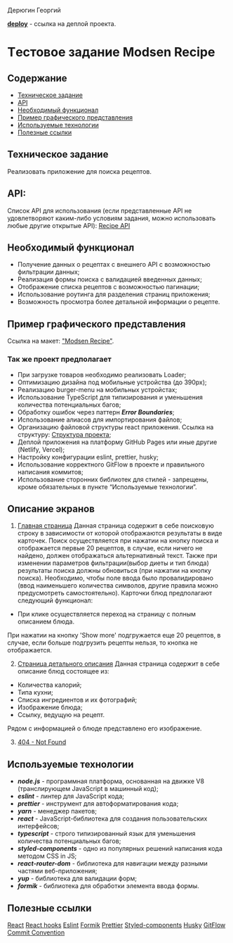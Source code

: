 Дерюгин Георгий

**[deploy](https://jackboys910.github.io/Test-Modsen/)** - ссылка на деплой проекта.

# Tестовое задание Modsen Recipe

## Содержание

- [Техническое задание](#Техническое-задание)
- [API](#API)
- [Необходимый функционал](#Необходимый-функционал)
- [Пример графического представления](#Пример-графического-представления)
- [Используемые технологии](#Используемые-технологии)
- [Полезные ссылки](#Полезные-ссылки)

## Техническое задание

Реализовать приложение для поиска рецептов.

## API:

Список API для использования (если представленные API не удовлетворяют каким-либо условиям задания, можно использовать любые другие открытые API):
[Recipe API](https://developer.edamam.com/edamam-docs-recipe-api)

## Необходимый функционал

- Получение данных о рецептах с внешнего API с возможностью фильтрации данных;
- Реализация формы поиска с валидацией введенных данных;
- Отображение списка рецептов с возможностью пагинации;
- Использование роутинга для разделения страниц приложения;
- Возможность просмотра более детальной информации о рецепте.

## Пример графического представления

Ссылка на макет: ["Modsen Recipe"](https://www.figma.com/design/zaLi76DBR45FAzNmEVxpgM/Untitled?node-id=0-1&t=lHGXFsRpnckmexFb-0).

### Так же проект предполагает

- При загрузке товаров необходимо реализовать Loader;
- Оптимизацию дизайна под мобильные устройства (до 390px);
- Реализацию burger-menu на мобильных устройстах;
- Использование TypeScript для типизирования и уменьшения количества потенциальных багов;
- Обработку ошибок через паттерн **_Error Boundaries_**;
- Использование алиасов для импортирования файлов;
- Организацию файловой структуры react приложения. Ссылка на структуру: [Структура проекта](https://github.com/mkrivel/structure);
- Деплой приложения на платформу GitHub Pages или иные другие (Netlify, Vercel);
- Настройку конфигурации eslint, prettier, husky;
- Использование корректного GitFlow в проекте и правильного написания коммитов;
- Использование сторонних библиотек для стилей - запрещены, кроме обязательных в пункте “Используемые технологии”.

## Описание экранов

1. [Главная страница](https://www.figma.com/design/zaLi76DBR45FAzNmEVxpgM/Untitled?node-id=0-341&t=HiPX6omNvmWkMvZE-0)
   Данная страница содержит в себе поисковую строку в зависимости от которой отображаются результаты в виде карточек. Поиск осуществляется при нажатии на кнопку поиска и отображается первые 20 рецептов, в случае, если ничего не найдено, должен отображаться альтернативный текст. Также при изменении параметров фильтрации(выбор диеты и тип блюда) результаты поиска должны обновиться (при нажатии на кнопку поиска). Необходимо, чтобы поле ввода было провалидировано (ввод наименьшего количества символов, другие правила можно предусмотреть самостоятельно). Карточки блюд предполагают следующий функционал:

- При клике осуществляется переход на страницу с полным описанием блюда.

При нажатии на кнопку 'Show more' подгружается еще 20 рецептов, в случае, если больше подгрузить рецепты нельзя, то кнопка не отображается.

2. [Страница детального описания](https://www.figma.com/design/zaLi76DBR45FAzNmEVxpgM/Untitled?node-id=0-118&t=HiPX6omNvmWkMvZE-0)
   Данная страница содержит в себе описание блюд состоящее из:

- Количества калорий;
- Типа кухни;
- Списка ингредиентов и их фотографий;
- Изображение блюда;
- Ссылку, ведущую на рецепт.

Рядом с информацией о блюде представлено его изображение.

3. [404 - Not Found](https://www.figma.com/design/zaLi76DBR45FAzNmEVxpgM/Untitled?node-id=0-316&t=HiPX6omNvmWkMvZE-0)

## Используемые технологии

- **_node.js_** - программная платформа, основанная на движке V8 (транслирующем JavaScript в машинный код);
- **_eslint_** - линтер для JavaScript кода;
- **_prettier_** - инструмент для автоформатирования кода;
- **_yarn_** - менеджер пакетов;
- **_react_** - JavaScript-библиотека для создания пользовательских интерфейсов;
- **_typescript_** - строго типизированный язык для уменьшения количества потенциальных багов;
- **_styled-components_** - одно из популярных решений написания кода методом CSS in JS;
- **_react-router-dom_** - библиотека для навигации между разными частями веб-приложения;
- **_yup_** - библиотека для валидации форм;
- **_formik_** - библиотека для обработки элемента ввода формы.

## Полезные ссылки

[React](https://reactjs.org/docs/getting-started.html)
[React hooks](https://reactjs.org/docs/hooks-intro.html)
[Eslint](https://eslint.org/docs/user-guide/configuring)
[Formik](https://formik.org/)
[Prettier](https://prettier.io/docs/en/install.html)
[Styled-components](https://styled-components.com/)
[Husky](https://dev.to/ivadyhabimana/setup-eslint-prettier-and-husky-in-a-node-project-a-step-by-step-guide-946)
[GitFlow](https://www.atlassian.com/ru/git/tutorials/comparing-workflows/gitflow-workflow)
[Commit Convention](https://www.conventionalcommits.org/en/v1.0.0/)
